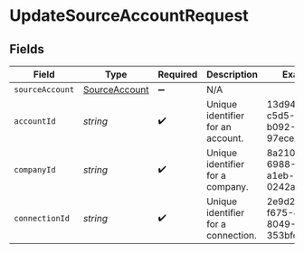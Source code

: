 # UpdateSourceAccountRequest


## Fields

| Field                                                 | Type                                                  | Required                                              | Description                                           | Example                                               |
| ----------------------------------------------------- | ----------------------------------------------------- | ----------------------------------------------------- | ----------------------------------------------------- | ----------------------------------------------------- |
| `sourceAccount`                                       | [SourceAccount](../../models/shared/SourceAccount.md) | :heavy_minus_sign:                                    | N/A                                                   |                                                       |
| `accountId`                                           | *string*                                              | :heavy_check_mark:                                    | Unique identifier for an account.                     | 13d946f0-c5d5-42bc-b092-97ece17923ab                  |
| `companyId`                                           | *string*                                              | :heavy_check_mark:                                    | Unique identifier for a company.                      | 8a210b68-6988-11ed-a1eb-0242ac120002                  |
| `connectionId`                                        | *string*                                              | :heavy_check_mark:                                    | Unique identifier for a connection.                   | 2e9d2c44-f675-40ba-8049-353bfcb5e171                  |